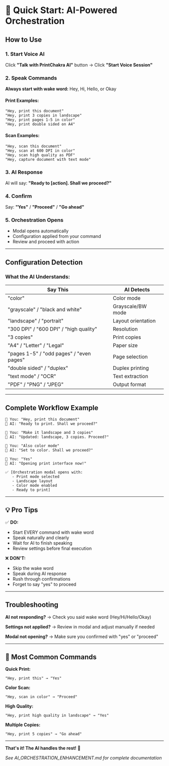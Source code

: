# 🚀 Quick Start: AI-Powered Orchestration

## How to Use

### 1. Start Voice AI
Click **"Talk with PrintChakra AI"** button → Click **"Start Voice Session"**

### 2. Speak Commands

**Always start with wake word:** Hey, Hi, Hello, or Okay

#### Print Examples:
```
"Hey, print this document"
"Hey, print 3 copies in landscape"
"Hey, print pages 1-5 in color"
"Hey, print double sided on A4"
```

#### Scan Examples:
```
"Hey, scan this document"
"Hey, scan at 600 DPI in color"
"Hey, scan high quality as PDF"
"Hey, capture document with text mode"
```

### 3. AI Response
AI will say: **"Ready to [action]. Shall we proceed?"**

### 4. Confirm
Say: **"Yes"** / **"Proceed"** / **"Go ahead"**

### 5. Orchestration Opens
- Modal opens automatically
- Configuration applied from your command
- Review and proceed with action

---

## Configuration Detection

### What the AI Understands:

| Say This | AI Detects |
|----------|-----------|
| "color" | Color mode |
| "grayscale" / "black and white" | Grayscale/BW mode |
| "landscape" / "portrait" | Layout orientation |
| "300 DPI" / "600 DPI" / "high quality" | Resolution |
| "3 copies" | Print copies |
| "A4" / "Letter" / "Legal" | Paper size |
| "pages 1-5" / "odd pages" / "even pages" | Page selection |
| "double sided" / "duplex" | Duplex printing |
| "text mode" / "OCR" | Text extraction |
| "PDF" / "PNG" / "JPEG" | Output format |

---

## Complete Workflow Example

```
👤 You: "Hey, print this document"
🤖 AI: "Ready to print. Shall we proceed?"

👤 You: "Make it landscape and 3 copies"
🤖 AI: "Updated: landscape, 3 copies. Proceed?"

👤 You: "Also color mode"
🤖 AI: "Set to color. Shall we proceed?"

👤 You: "Yes"
🤖 AI: "Opening print interface now!"

✅ [Orchestration modal opens with:
   - Print mode selected
   - Landscape layout
   - Color mode enabled
   - Ready to print]
```

---

## 💡 Pro Tips

✅ **DO:**
- Start EVERY command with wake word
- Speak naturally and clearly
- Wait for AI to finish speaking
- Review settings before final execution

❌ **DON'T:**
- Skip the wake word
- Speak during AI response
- Rush through confirmations
- Forget to say "yes" to proceed

---

## Troubleshooting

**AI not responding?**
→ Check you said wake word (Hey/Hi/Hello/Okay)

**Settings not applied?**
→ Review in modal and adjust manually if needed

**Modal not opening?**
→ Make sure you confirmed with "yes" or "proceed"

---

## 🎯 Most Common Commands

**Quick Print:**
```
"Hey, print this" → "Yes"
```

**Color Scan:**
```
"Hey, scan in color" → "Proceed"
```

**High Quality:**
```
"Hey, print high quality in landscape" → "Yes"
```

**Multiple Copies:**
```
"Hey, print 5 copies" → "Go ahead"
```

---

**That's it! The AI handles the rest!** 🎉

*See AI_ORCHESTRATION_ENHANCEMENT.md for complete documentation*
